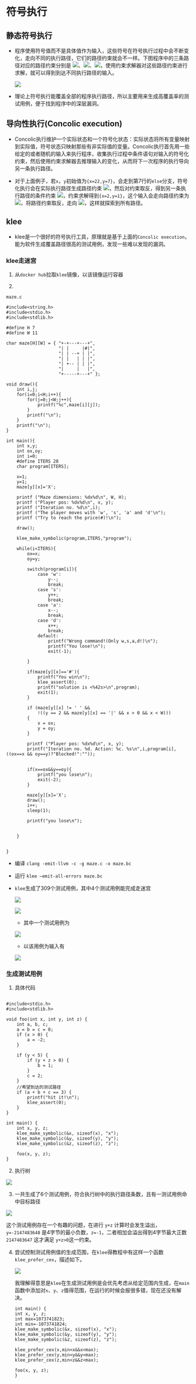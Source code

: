 # 符号执行

## 静态符号执行

- 程序使用符号值而不是具体值作为输入，这些符号在符号执行过程中会不断变化，走向不同的执行路径，它们的路径约束就会不一样。下图程序中的三条路径对应的路径约束分别是 ![](image/tex_1.png)、![](image/tex_2.png)、![](image/tex_3.png)，使用约束求解器对这些路径约束进行求解，就可以得到到达不同执行路径的输入。


    ![](image/tree.png)

- 理论上符号执行能覆盖全部的程序执行路径，所以主要用来生成高覆盖率的测试用例，便于找到程序中的深层漏洞。


## 导向性执行(Concolic execution)

- Concolic执行维护一个实际状态和一个符号化状态：实际状态将所有变量映射到实际值，符号状态只映射那些有非实际值的变量。Concolic执行首先用一些给定的或者随机的输入来执行程序，收集执行过程中条件语句对输入的符号化约束，然后使用约束求解器去推理输入的变化，从而将下一次程序的执行导向另一条执行路径。

- 对于上面例子，若`x`，`y`初始值为`{x=22,y=7}`，会走到第7行的`else`分支，符号化执行会在实际执行路径生成路径约束 ![](image/tex_5.png)，然后对约束取反，得到另一条执行路径的条件约束 ![](image/tex_4.png)，约束求解得到`{x=2,y=1}`，这个输入会走向路径约束为 ![](image/tex_2.png)，将路径约束取反，走向 ![](image/tex_3.png)，这样就探索到所有路径。


## klee

- klee是一个很好的符号执行工具，原理就是基于上面的`Concolic execution`，能为软件生成覆盖路径很高的测试用例，发现一些难以发现的漏洞。

### klee走迷宫


1.  从`docker hub`拉取`klee`镜像，以该镜像运行容器


2. 
```
maze.c

#include<string.h>
#include<stdio.h>
#include<stdlib.h>

#define H 7
#define W 11

char maze[H][W] = { "+-+---+---+",
                    "| |     |#|",
                    "| | --+ | |",
                    "| |   | | |",
                    "| +-- | | |",
                    "|     |   |",
                    "+-----+---+" };

void draw(){
    int i,j;
    for(i=0;i<H;i++){
        for(j=0;j<W;j++){
            printf("%c",maze[i][j]);
        }
        printf("\n");
    }
    printf("\n");
}

int main(){
    int x,y;
    int ox,oy;
    int i=0;
    #define ITERS 28
    char program[ITERS];

    x=1;
    y=1;
    maze[y][x]='X';

    printf ("Maze dimensions: %dx%d\n", W, H);
	printf ("Player pos: %dx%d\n", x, y);
	printf ("Iteration no. %d\n",i);
	printf ("The player moves with 'w', 's', 'a' and 'd'\n");
	printf ("Try to reach the price(#)!\n");

    draw();

    klee_make_symbolic(program,ITERS,"program");

    while(i<ITERS){
        ox=x;
        oy=y;

        switch(program[i]){
            case 'w':
                y--;
                break;
            case 's':
                y++;
                break;
            case 'a':
                x--;
                break;
            case 'd':
                x++;
                break;
            default:
                printf("Wrong command!(Only w,s,a,d!)\n");
                printf("You lose!\n");
                exit(-1);

        }

        if(maze[y][x]=='#'){
            printf("You win\n");
	        klee_assert(0);
            printf("solution is <%42s>\n",program);
            exit(1);
        }

        if (maze[y][x] != ' ' &&
			!((y == 2 && maze[y][x] == '|' && x > 0 && x < W)))
		{
			x = ox;
			y = oy;
		}

        printf ("Player pos: %dx%d\n", x, y);
		printf("Iteration no. %d. Action: %c. %s\n",i,program[i], ((ox==x && oy==y)?"Blocked!":""));


        if(x==ox&&y==oy){
            printf("you lose\n");
            exit(-2);
        }

        maze[y][x]='X';
        draw();
        i++;
        sleep(1);

        printf("you lose\n");


    }


}
```

- 编译
`clang -emit-llvm -c -g maze.c -o maze.bc`

- 运行
`klee –emit-all-errors maze.bc`

- `klee`生成了309个测试用例，其中4个测试用例能完成走迷宫

    ![](image/maze_all.png)

    ![](image/maze_fit.png)

    - 其中一个测试用例为

    ![](image/test_case.png)

    - 以该用例为输入有

    ![](image/maze_verify.png)

### 生成测试用例

1. 具体代码

```

#include<stdio.h>
#include<stdlib.h>

void foo(int x, int y, int z) {
	int a, b, c;
	a = b = c = 0;
	if (x > 0) {
		a = -2;
	}

	if (y < 5) {
		if (y + z > 0) {
			b = 1;
		}
		c = 2;
	}
    //希望到达的测试路径
	if (a + b + c == 3) {
		printf("hit it!\n");
		klee_assert(0);
	}
}

int main() {
	int x, y, z;
	klee_make_symbolic(&x, sizeof(x), "x");
	klee_make_symbolic(&y, sizeof(y), "y");
	klee_make_symbolic(&z, sizeof(z), "z");

	foo(x, y, z);
}

```

2. 执行树

![](image/exp_tree.png)

3. 一共生成了6个测试用例，符合执行树中的执行路径条数，且有一测试用例命中目标路径

![](image/exp_1.png)

这个测试用例存在一个有趣的问题，在进行 `y+z` 计算时会发生溢出，`y=-2147483648` 是4字节的最小负数，`z=-1`，二者相加会溢出得到4字节最大正数 `2147483647` 这才满足 `y+z>0`这一约束。

4. 尝试控制测试用例值的生成范围，在`klee`得教程中有这样一个函数`klee_prefer_cex`，描述如下。

    ![](image/tutorial.png)

    我理解得意思是`klee`在生成测试用例是会优先考虑从给定范围内生成，在`main`函数中添加对`x`、`y`、`z`值得范围，在运行的时候会报很多错，现在还没有解决。


    ```
    int main() {
	int x, y, z;
	int max=1073741823;
	int min=-1073741824;
	klee_make_symbolic(&x, sizeof(x), "x");
	klee_make_symbolic(&y, sizeof(y), "y");
	klee_make_symbolic(&z, sizeof(z), "z");

	klee_prefer_cex(x,min<x&&x<max);
	klee_prefer_cex(y,min<y&&y<max);
	klee_prefer_cex(z,min<z&&z<max);

	foo(x, y, z);
    }
    ```

    

